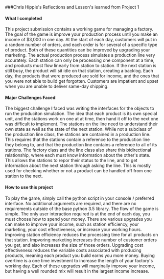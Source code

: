 ###Chris Hipple's Reflections and Lesson's learned from Project 1

#### What I completed

This project submission contains a working game for managing a factory.  The goal of the game is improve your production process until you make an income of $3,000 in one day.  At the start of each day, customers will put in a random number of orders, and each order is for several of a specific type of product.  Both of these quantities can be improved by upgrading your marketing.  The actual production process simulates a production line very accurately.  Each station can only be processing one component at a time, and products must flow linearly from station to station.  If the next station is still busy, the product will sit idle on that station, creating a backlog.  Each day, the products that were produced are sold for income, and the ones that you were not able to build get forgotten.  Customers are impatient and upset when you are unable to deliver same-day shipping.

#### Major Challenges Faced

The biggest challenge I faced was writing the interfaces for the objects to run the produciton simulation.  The idea that each product is its own special unit, and the stations work on one at at time, then hand it off to the next one was difficult to implement.  The stations on the line need to understand their own state as well as the state of the next station.  While not a subclass of the production line class, the stations are contained in a production line.  This requires that the stations contain a reference to the production line they belong to, and that the production line contains a reference to all of its stations. The factory class and the line class also share this bidirectional relationship, where each must know information about the other's state. This allows the stations to repor their status to the line, and to get information about the next station through asking the line.  This is mostly used for checking whether or not a product can be handled off from one station to the next.  

#### How to use this project

To play the game, simply call the python script in your console / preferred interface.  No additional arguments are required, and there are no requirements outside of the base python 3.5 library.  The flow of the game is simple.  The only user interaction required is at the end of each day, you must choose how to spend your money.  There are various upgrades you can make to improve your income, such as station efficiency, your marketing, your cost effectiveness, or increase your working hours.  Improving station efficiency reduces the processing time for all products on that station.  Impvoring marketing increases the number of customer orders you get, and also increases the size of those orders.  Upgrading cost effectiveness reduces the variable costs associated with producing products, meaning each product you build earns you more money.  Buying overtime is a one time investment to increase the length of your factory's working day.  Each of these upgrades will marginally improve your income, but having a well rounded mix will result in the largest income increase.

